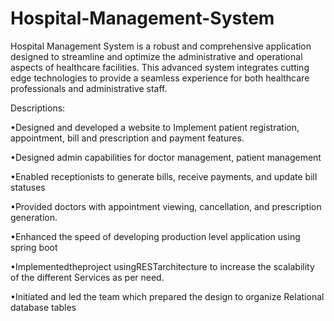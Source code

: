 # Hospital-Management-System
 Hospital Management System is a robust and comprehensive application designed to streamline and optimize  the administrative and operational aspects of healthcare facilities. This advanced system integrates cutting edge technologies to provide a seamless experience for both healthcare professionals and administrative staff.

Descriptions:

 •Designed and developed a website to Implement patient registration, appointment, bill and prescription
 and payment features.
 
 •Designed admin capabilities for doctor management, patient management
 
 •Enabled receptionists to generate bills, receive payments, and update bill statuses
 
 •Provided doctors with appointment viewing, cancellation, and prescription generation.
 
 •Enhanced the speed of developing production level application using spring boot
 
 •Implementedtheproject usingRESTarchitecture to increase the scalability of the different Services as per
 need.
 
 •Initiated and led the team which prepared the design to organize Relational database tables
